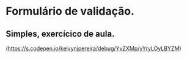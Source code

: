 # Formulário de validação.
##  Simples, exercícico de aula.
(https://s.codepen.io/kelvynjpereira/debug/YvZXMp/yYryLOyLBYZM)
